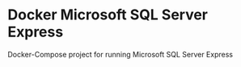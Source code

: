 # Docker Microsoft SQL Server Express
Docker-Compose project for running Microsoft SQL Server Express

